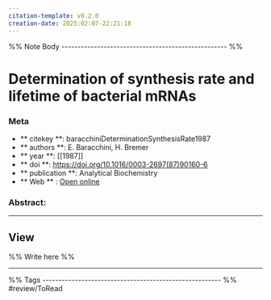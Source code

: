 ```yaml
---
citation-template: v0.2.0
creation-date: 2025:02:07-22:21:18
---
```


%% Note Body --------------------------------------------------- %%
# Determination of synthesis rate and lifetime of bacterial mRNAs

### Meta
- ** citekey **: baracchiniDeterminationSynthesisRate1987
- ** authors **: E. Baracchini, H. Bremer
- ** year **: [[1987]]
- ** doi **: https://doi.org/10.1016/0003-2697(87)90160-6
- ** publication **: Analytical Biochemistry
- ** Web ** : [Open online](https://linkinghub.elsevier.com/retrieve/pii/0003269787901606)


### Abstract:


___

## View

%% Write here %%





___
%% Tags  ------------------------------------------------------- %%
#review/ToRead